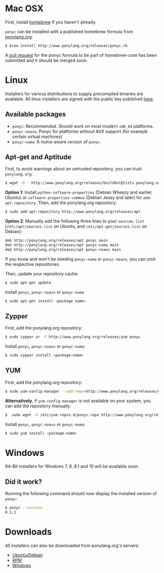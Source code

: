 # Mac OSX
First, install [homebrew](http://brew.sh/) if you haven't already.

```ponyc``` can be installed with a published homebrew formula from [ponylang.org](http://www.ponylang.org/releases/ponyc.rb):

```bash
$ brew install http://www.ponylang.org/releases/ponyc.rb
```

A [pull request](https://github.com/Homebrew/homebrew/pull/39192) for the ponyc formula to be part of homebrew-core has been submitted and it should be merged soon.

# Linux

Installers for various distributions to supply precompiled binaries are available. All linux installers are signed with the public key published [here](http://ponylang.org/releases/buildbot@lists.ponylang.org.gpg.key).

## Available packages

* ```ponyc```: Recommended. Should work on most modern ```x86_64``` platforms.
* ```ponyc-noavx```: Ponyc for platforms without AVX support (for example certain virtual machines) 
* ```ponyc-numa```: A numa-aware version of ```ponyc```.

## Apt-get and Aptitude

First, to avoid warnings about an untrusted repository, you can trust ```ponylang.org```:

```bash
$ wget -O - http://www.ponylang.org/releases/buildbot@lists.ponylang.org.gpg.key | sudo apt-key add -
```

**Option 1:** Install ```python-software-properties``` (Debian Wheezy and earlier, Ubuntu) or ```software-properties-common``` (Debian Jessy and later) for ```add-apt-repository```. Then, add the ponylang.org repository:

```bash
$ sudo add-apt-repository http://www.ponylang.org/releases/apt
```

**Option 2**: Manually add the following three lines to your ```sources.list``` (```/etc/apt/sources.list``` on Ubuntu, and ```/etc/apt-get/sources.list``` on Debian):

```bash
deb http://ponylang.org/releases/apt ponyc main
deb http://ponylang.org/releases/apt ponyc-numa main
deb http://ponylang.org/releases/apt ponyc-noavx main
```

If you know and won't be needing ```ponyc-numa``` or ```ponyc-noavx```, you can omit the respective repositories.

Then, update your repository cache:

```bash
$ sudo apt-get update
```

Install ```ponyc```, ```ponyc-noavx``` or ```ponyc-numa```

```bash
$ sudo apt-get install <package name>
```

## Zypper

First, add the ponylang.org repository:

```bash
$ sudo zypper ar -f http://www.ponylang.org/releases/yum ponyc
```

Install ```ponyc```, ```ponyc-noavx``` or ```ponyc-numa```:

```bash
$ sudo zypper install <package-name>
```

## YUM

First, add the ponylang.org repository:

```bash
$ sudo yum-config-manager --add-repo=http://www.ponylang.org/releases/yum/ponyc.repo
```

**Alternatively**, if ```yum-config-manager``` is not available on your system, you can add the repository manually:

```bash
$  sudo wget -O /etc/yum.repos.d/ponyc.repo http://www.ponylang.org/releases/yum/ponyc.repo
```

Install ```ponyc```, ```ponyc-noavx``` or ```ponyc-numa```:

```bash
$ sudo yum install <package-name>
```

# Windows

64-Bit installers for Windows 7, 8, 8.1 and 10 will be available soon.

## Did it work?

Running the following command should now display the installed version of ```ponyc```:

```bash
$ ponyc --version
0.1.2
```

# Downloads
All installers can also be downloaded from ponylang.org's servers:

* [Ubuntu/Debian](http://ponylang.org/releases/debian)
* [RPM](http://ponylang.org/releases/yum)
* [Windows](http://ponylang.org/releases/windows)
